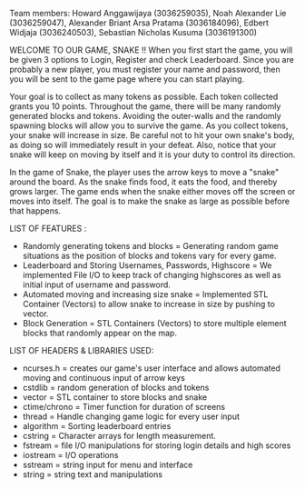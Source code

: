 Team members:
Howard Anggawijaya (3036259035),
Noah Alexander Lie (3036259047),
Alexander Briant Arsa Pratama (3036184096),
Edbert Widjaja (3036240503),
Sebastian Nicholas Kusuma (3036191300)

WELCOME TO OUR GAME, SNAKE !!
When you first start the game, you will be given 3 options to Login, Register and check Leaderboard. Since you are probably a new player, you must register your name and password, then you will be sent to the game page where you can start playing.

Your goal is to collect as many tokens as possible. Each token collected grants you 10 points. Throughout the game, there will be many randomly generated blocks and tokens. Avoiding the outer-walls and the randomly spawning blocks will allow you to survive the game. As you collect tokens, your snake will increase in size. Be careful not to hit your own snake's body, as doing so will immediately result in your defeat. Also, notice that your snake will keep on moving by itself and it is your duty to control its direction.

In the game of Snake, the player uses the arrow keys to move a "snake" around the board. As the snake finds food, it eats the food, and thereby grows larger. The game ends when the snake either moves off the screen or moves into itself. The goal is to make the snake as large as possible before that happens.

LIST OF FEATURES :
- Randomly generating tokens and blocks = Generating random game situations as the position of blocks and tokens vary for every game.
- Leaderboard and Storing Usernames, Passwords, Highscore = We implemented File I/O to keep track of changing highscores as well as initial input of username and password.
- Automated moving and increasing size snake = Implemented STL Container (Vectors) to allow snake to increase in size by pushing to vector.
- Block Generation = STL Containers (Vectors) to store multiple element blocks that randomly appear on the map.

LIST OF HEADERS & LIBRARIES USED:
- ncurses.h = creates our game's user interface and allows automated moving and continuous input of arrow keys
- cstdlib = random generation of blocks and tokens
- vector = STL container to store blocks and snake
- ctime/chrono = Timer function for duration of screens 
- thread = Handle changing game logic for every user input
- algorithm = Sorting leaderboard entries
- cstring = Character arrays for length measurement.
- fstream = file I/O manipulations for storing login details and high scores
- iostream = I/O operations
- sstream = string input for menu and interface
- string = string text and manipulations
  
